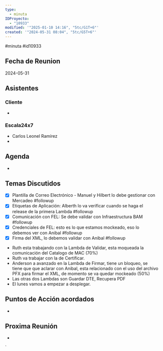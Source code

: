 ```yaml
---
type:
  - minuta
IDProyecto:
  - "10933"
modified: '"2025-01-10 14:16", "5tc/G1T+6"'
created: '"2024-05-31 08:04", "5tc/G5T+6"'
---
```

#minuta 
#id10933 

## Fecha de Reunion
2024-05-31

## Asistentes

### Cliente
* 
### Escala24x7
- Carlos Leonel Ramírez
-  

## Agenda
* 
## Temas Discutidos
* [x] Plantilla de Correo Electrónico - Manuel y Hilbert lo debe gestionar con Mercadeo #followup
* [x] Etiquetas de Aplicación: Alberth lo va verificar cuando se haga el release de la primera Lambda #followup
* [x] Comunicación con FEL: Se debe validar con Infraestructura BAM #followup
* [x] Credenciales de FEL: esto es lo que estamos mockeado, eso lo debemos ver con Anibal #followup
* [x] Firma del XML, lo debemos validar con Anibal #followup
* Ruth esta trabajando con la Lambda de Validar, esta moqueada la comunicación del Catalogo de MAC (70%)
* Ruth va trabajar con la de Certificar.
* Anderson a avanzado en la Lambda de Firmar, tiene un bloqueo, se tiene que que aclarar con Anibal, esta relacionado con el uso del archivo PFX para firmar el XML, de momento se va quedar mockeado (50%)
* Las otras dos Lambdas son Guardar DTE, Recupera PDF
* El lunes vamos a empezar a desplegar.
## Puntos de Acción acordados
*  

## Proxima Reunión
*   

`